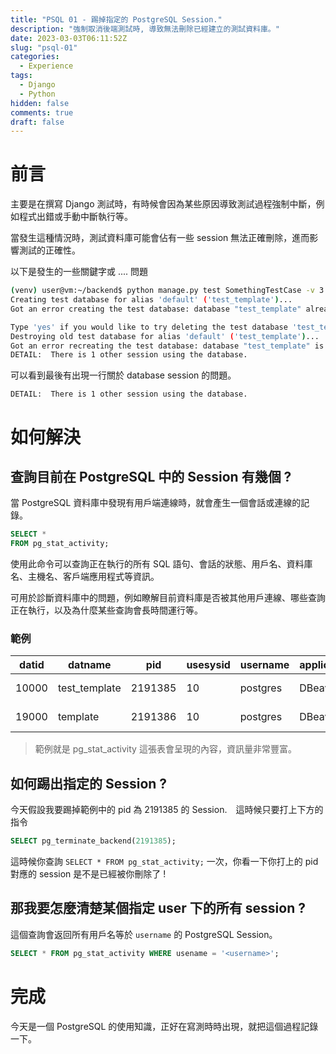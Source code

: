 ```yaml
---
title: "PSQL 01 - 踢掉指定的 PostgreSQL Session."
description: "強制取消後端測試時, 導致無法刪除已經建立的測試資料庫。"
date: 2023-03-03T06:11:52Z
slug: "psql-01"
categories:
  - Experience
tags:
  - Django
  - Python
hidden: false
comments: true
draft: false
---
```


# 前言

主要是在撰寫 Django 測試時，有時候會因為某些原因導致測試過程強制中斷，例如程式出錯或手動中斷執行等。

當發生這種情況時，測試資料庫可能會佔有一些 session 無法正確刪除，進而影響測試的正確性。

以下是發生的一些關鍵字或 .... 問題

```bash
(venv) user@vm:~/backend$ python manage.py test SomethingTestCase -v 3
Creating test database for alias 'default' ('test_template')...
Got an error creating the test database: database "test_template" already exists

Type 'yes' if you would like to try deleting the test database 'test_template', or 'no' to cancel: yes
Destroying old test database for alias 'default' ('test_template')...
Got an error recreating the test database: database "test_template" is being accessed by other users
DETAIL:  There is 1 other session using the database.
```

可以看到最後有出現一行關於 database session 的問題。

`DETAIL:  There is 1 other session using the database.`

# 如何解決

## 查詢目前在 PostgreSQL 中的 Session 有幾個 ?

當 PostgreSQL 資料庫中發現有用戶端連線時，就會產生一個會話或連線的記錄。

```sql
SELECT *
FROM pg_stat_activity;
```

使用此命令可以查詢正在執行的所有 SQL 語句、會話的狀態、用戶名、資料庫名、主機名、客戶端應用程式等資訊。

可用於診斷資料庫中的問題，例如瞭解目前資料庫是否被其他用戶連線、哪些查詢正在執行，以及為什麼某些查詢會長時間運行等。

### 範例

| datid | datname       | pid     | usesysid | username | application_name  | client_addr | query     | ... |
| ----- | ------------- | ------- | -------- | -------- | ----------------- | ----------- |  --------- | --- |
| 10000 | test_template | 2191385 | 10       | postgres | DBeaver 22.3.5... | 192.168.x.1   | select a .. |
| 19000 | template      | 2191386 | 10       | postgres | DBeaver 21...     | 192.168.x.2   | select b .. |

> 範例就是 pg_stat_activity 這張表會呈現的內容，資訊量非常豐富。

## 如何踢出指定的 Session ?

今天假設我要踢掉範例中的 pid 為 2191385 的 Session.　這時候只要打上下方的指令

```sql
SELECT pg_terminate_backend(2191385);
```

這時候你查詢 `SELECT * FROM pg_stat_activity;` 一次，你看一下你打上的 pid 對應的 session 是不是已經被你刪除了 !

## 那我要怎麼清楚某個指定 user 下的所有 session ?

這個查詢會返回所有用戶名等於 `username` 的 PostgreSQL Session。

```sql
SELECT * FROM pg_stat_activity WHERE usename = '<username>';
```

# 完成

今天是一個 PostgreSQL 的使用知識，正好在寫測時時出現，就把這個過程記錄一下。
